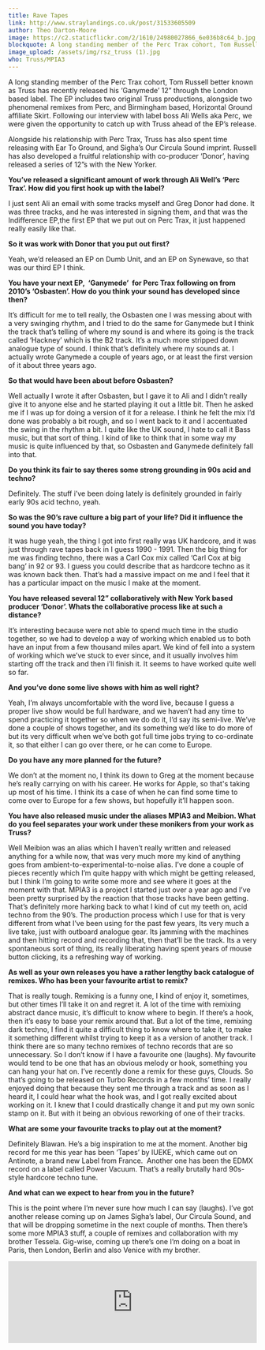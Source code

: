```yaml
---
title: Rave Tapes
link: http://www.straylandings.co.uk/post/31533605509
author: Theo Darton-Moore
image: https://c2.staticflickr.com/2/1610/24980027866_6e036b8c64_b.jpg
blockquote: A long standing member of the Perc Trax cohort, Tom Russell better known as Truss has recently released his ‘Ganymede’ 12” through the London based label. The EP includes two original Truss productions, alongside two phenomenal remixes from Perc, and Birmingham based, Horizontal Ground affiliate Skirt. Following our interview with label boss Ali Wells aka Perc, we were given the opportunity to catch up with Truss ahead of the EP’s release.
image_upload: /assets/img/rsz_truss (1).jpg
who: Truss/MPIA3
---
```

A long standing member of the Perc Trax cohort, Tom Russell better known as Truss has recently released his ‘Ganymede’ 12” through the London based label. The EP includes two original Truss productions, alongside two phenomenal remixes from Perc, and Birmingham based, Horizontal Ground affiliate Skirt. Following our interview with label boss Ali Wells aka Perc, we were given the opportunity to catch up with Truss ahead of the EP’s release.

Alongside his relationship with Perc Trax, Truss has also spent time releasing with Ear To Ground, and Sigha’s Our Circula Sound imprint. Russell has also developed a fruitful relationship with co-producer ‘Donor’, having released a series of 12”s with the New Yorker.

**You’ve released a significant amount of work through Ali Well’s ‘Perc Trax’. How did you first hook up with the label?**

I just sent Ali an email with some tracks myself and Greg Donor had done. It was three tracks, and he was interested in signing them, and that was the Indifference EP,the first EP that we put out on Perc Trax, it just happened really easily like that.

**So it was work with Donor that you put out first?**

Yeah, we’d released an EP on Dumb Unit, and an EP on Synewave, so that was our third EP I think.

**You have your next EP,  ‘Ganymede’  for Perc Trax following on from 2010’s ‘Osbasten’. How do you think your sound has developed since then?**

It’s difficult for me to tell really, the Osbasten one I was messing about with a very swinging rhythm, and I tried to do the same for Ganymede but I think the track that’s telling of where my sound is and where its going is the track called ‘Hackney’ which is the B2 track. It’s a much more stripped down analogue type of sound. I think that’s definitely where my sounds at. I actually wrote Ganymede a couple of years ago, or at least the first version of it about three years ago.

**So that would have been about before Osbasten?**

Well actually I wrote it after Osbasten, but I gave it to Ali and I didn’t really give it to anyone else and he started playing it out a little bit. Then he asked me if I was up for doing a version of it for a release. I think he felt the mix I’d done was probably a bit rough, and so I went back to it and I accentuated the swing in the rhythm a bit. I quite like the UK sound, I hate to call it Bass music, but that sort of thing. I kind of like to think that in some way my music is quite influenced by that, so Osbasten and Ganymede definitely fall into that.

**Do you think its fair to say theres some strong grounding in 90s acid and techno?**

Definitely. The stuff i’ve been doing lately is definitely grounded in fairly early 90s acid techno, yeah.  

**So was the 90’s rave culture a big part of your life? Did it influence the sound you have today?**

It was huge yeah, the thing I got into first really was UK hardcore, and it was just through rave tapes back in I guess 1990 - 1991. Then the big thing for me was finding techno, there was a Carl Cox mix called ‘Carl Cox at big bang’ in 92 or 93. I guess you could describe that as hardcore techno as it was known back then. That’s had a massive impact on me and I feel that it has a particular impact on the music I make at the moment.

**You have released several 12” collaboratively with New York based producer ‘Donor’. Whats the collaborative process like at such a distance?**

It’s interesting because were not able to spend much time in the studio together, so we had to develop a way of working which enabled us to both have an input from a few thousand miles apart. We kind of fell into a system of working which we’ve stuck to ever since, and it usually involves him starting off the track and then i’ll finish it. It seems to have worked quite well so far.

**And you’ve done some live shows with him as well right?**

Yeah, I’m always uncomfortable with the word live, because I guess a proper live show would be full hardware, and we haven’t had any time to spend practicing it together so when we do do it, I’d say its semi-live. We’ve done a couple of shows together, and its something we’d like to do more of but its very difficult when we’ve both got full time jobs trying to co-ordinate it, so that either I can go over there, or he can come to Europe.

**Do you have any more planned for the future?**

We don’t at the moment no, I think its down to Greg at the moment because he’s really carrying on with his career. He works for Apple, so that's taking up most of his time. I think its a case of when he can find some time to come over to Europe for a few shows, but hopefully it’ll happen soon.

**You have also released music under the aliases MPIA3 and Meibion. What do you feel separates your work under these monikers from your work as Truss?**

Well Meibion was an alias which I haven’t really written and released anything for a while now, that was very much more my kind of anything goes from ambient-to-experimental-to-noise alias. I’ve done a couple of pieces recently which I’m quite happy with which might be getting released, but I think I’m going to write some more and see where it goes at the moment with that. MPIA3 is a project I started just over a year ago and I’ve been pretty surprised by the reaction that those tracks have been getting. That’s definitely more harking back to what I kind of cut my teeth on, acid techno from the 90’s. The production process which I use for that is very different from what I’ve been using for the past few years, Its very much a live take, just with outboard analogue gear. Its jamming with the machines and then hitting record and recording that, then that’ll be the track. Its a very spontaneous sort of thing, its really liberating having spent years of mouse button clicking, its a refreshing way of working. 

**As well as your own releases you have a rather lengthy back catalogue of remixes. Who has been your favourite artist to remix?**

That is really tough. Remixing is a funny one, I kind of enjoy it, sometimes, but other times I’ll take it on and regret it. A lot of the time with remixing abstract dance music, it’s difficult to know where to begin. If there’s a hook, then it’s easy to base your remix around that. But a lot of the time, remixing dark techno, I find it quite a difficult thing to know where to take it, to make it something different whilst trying to keep it as a version of another track. I think there are so many techno remixes of techno records that are so unnecessary. So I don’t know if I have a favourite one (laughs). My favourite would tend to be one that has an obvious melody or hook, something you can hang your hat on. I’ve recently done a remix for these guys, Clouds. So that’s going to be released on Turbo Records in a few months’ time. I really enjoyed doing that because they sent me through a track and as soon as I heard it, I could hear what the hook was, and I got really excited about working on it. I knew that I could drastically change it and put my own sonic stamp on it. But with it being an obvious reworking of one of their tracks.

**What are some your favourite tracks to play out at the moment?**

Definitely Blawan. He’s a big inspiration to me at the moment. Another big record for me this year has been ‘Tapes’ by IUEKE, which came out on Antinote, a brand new Label from France.  Another one has been the EDMX record on a label called Power Vacuum. That’s a really brutally hard 90s-style hardcore techno tune.

**And what can we expect to hear from you in the future?**

This is the point where I’m never sure how much I can say (laughs). I’ve got another release coming up on James Sigha’s label, Our Circula Sound, and that will be dropping sometime in the next couple of months. Then there’s some more MPIA3 stuff, a couple of remixes and collaboration with my brother Tessela. Gig-wise, coming up there’s one I’m doing on a boat in Paris, then London, Berlin and also Venice with my brother.

<iframe frameborder="no" height="166" scrolling="no" src="http://w.soundcloud.com/player/?url=http%3A%2F%2Fapi.soundcloud.com%2Ftracks%2F59005199&show_artwork=true" width="100%"></iframe>